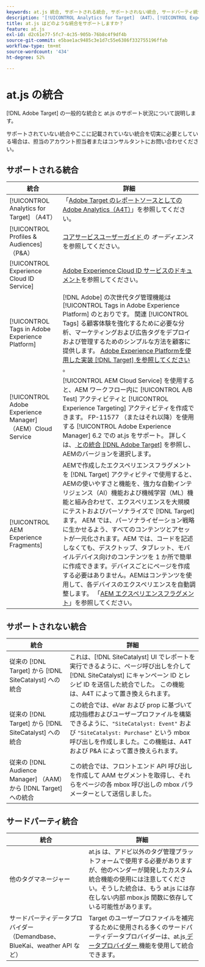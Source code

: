 ```yaml
---
keywords: at.js 統合, サポートされる統合, サポートされない統合, サードパーティ統合
description: '[!UICONTROL Analytics for Target] （A4T）、[!UICONTROL Experience Cloud ID Service] など、at [!DNL Adobe Target] js でサポートされている（およびサポートされていない）統合を参照してください。'
title: at.js はどのような統合をサポートしますか？
feature: at.js
exl-id: d2c61e77-5fc7-4c35-905b-76b8c4f9df4b
source-git-commit: e5bae1ac9485c3e1d7c55e6386f332755196ffab
workflow-type: tm+mt
source-wordcount: '434'
ht-degree: 52%

---
```


# at.js の統合

[!DNL Adobe Target] の一般的な統合と at.js のサポート状況について説明します。

サポートされていない統合やここに記載されていない統合を切実に必要としている場合は、担当のアカウント担当者またはコンサルタントにお問い合わせください。

## サポートされる統合

| 統合 | 詳細 |
|--- |--- |
| [!UICONTROL Analytics for Target] （A4T） | 「[Adobe Target のレポートソースとしての Adobe Analytics（A4T）](https://experienceleague.adobe.com/docs/target/using/integrate/a4t/a4t.html)」を参照してください。 |
| [!UICONTROL Profiles & Audiences] （P&amp;A） | [ コアサービスユーザーガイド ](https://experienceleague.adobe.com/docs/core-services/interface/audiences/audience-library.html?lang=ja) の *オーディエンス* を参照してください。 |
| [!UICONTROL Experience Cloud ID Service] | [Adobe Experience Cloud ID サービスのドキュメント](https://experienceleague.adobe.com/docs/id-service/using/home.html)を参照してください。 |
| [!UICONTROL Tags in Adobe Experience Platform] | [!DNL Adobe] の次世代タグ管理機能は [!UICONTROL Tags in Adobe Experience Platform] のとおりです。 関連 [!UICONTROL Tags] る顧客体験を強化するために必要な分析、マーケティングおよび広告タグをデプロイおよび管理するためのシンプルな方法を顧客に提供します。 [Adobe Experience Platformを使用した実装  [!DNL Target]  を参照してください ](../how-to-deployatjs/implement-target-using-adobe-launch.md)。 |
| [!UICONTROL Adobe Experience Manager] （AEM）Cloud Service | [!UICONTROL AEM Cloud Service] を使用すると、AEM ワークフロー内に [!UICONTROL A/B Test] アクティビティと [!UICONTROL Experience Targeting] アクティビティを作成できます。 FP-11577 （またはそれ以降）を使用する [!UICONTROL Adobe Experience Manager] 6.2 での at.js をサポート。 詳しくは、[ との統合  [!DNL Adobe Target]](https://experienceleague.adobe.com/docs/experience-manager-release-information/aem-release-updates/previous-updates/aem-previous-versions.html?lang=ja) を参照し、AEMのバージョンを選択します。 |
| [!UICONTROL AEM Experience Fragments] | AEMで作成したエクスペリエンスフラグメントを [!DNL Target] アクティビティで使用すると、AEMの使いやすさと機能を、強力な自動インテリジェンス（AI）機能および機械学習（ML）機能と組み合わせて、エクスペリエンスを大規模にテストおよびパーソナライズで [!DNL Target] ます。  AEM では、パーソナライゼーション戦略に生かせるよう、すべてのコンテンツとアセットが一元化されます。AEM では、コードを記述しなくても、デスクトップ、タブレット、モバイルデバイス向けのコンテンツを 1 か所で簡単に作成できます。デバイスごとにページを作成する必要はありません。AEMはコンテンツを使用して、各デバイスのエクスペリエンスを自動調整します。  「[AEM エクスペリエンスフラグメント](https://experienceleague.adobe.com/docs/target/using/experiences/offers/aem-experience-fragments.html)」を参照してください。 |

## サポートされない統合

| 統合 | 詳細 |
|--- |--- |
| 従来の [!DNL Target] から [!DNL SiteCatalyst] への統合 | これは、[!DNL SiteCatalyst] UI でレポートを実行できるように、ページ呼び出しを介して [!DNL SiteCatalyst] にキャンペーン ID とレシピ ID を送信した統合でした。 この機能は、A4T によって置き換えられます。 |
| 従来の [!DNL Target] から [!DNL SiteCatalyst] への統合 | この統合では、eVar および prop に基づいて成功指標およびユーザープロファイルを構築できるように、`"SiteCatalyst: Event"` および `"SiteCatalyst: Purchase"` という mbox 呼び出しを作成しました。この機能は、A4T および P&amp;A によって置き換えられます。 |
| 従来の [!DNL Audience Manager] （AAM）から [!DNL Target] への統合 | この統合では、フロントエンド API 呼び出しを作成して AAM セグメントを取得し、それらをページの各 mbox 呼び出しの mbox パラメーターとして送信しました。 |

## サードパーティ統合

| 統合 | 詳細 |
|--- |--- |
| 他のタグマネージャー | at.js は、アドビ以外のタグ管理プラットフォームで使用する必要がありますが、他のベンダーが開発したカスタム統合機能の使用には注意してください。そうした統合は、もう at.js には存在しない内部 mbox.js 関数に依存している可能性があります。 |
| サードパーティデータプロバイダー（Demandbase、BlueKai、weather API など） | Target のユーザープロファイルを補完するために使用される多くのサードパーティデータプロバイダーは、at.js[ データプロバイダー ](../atjs-functions/targetglobalsettings.md#data-providers) 機能を使用して統合できます。 |
